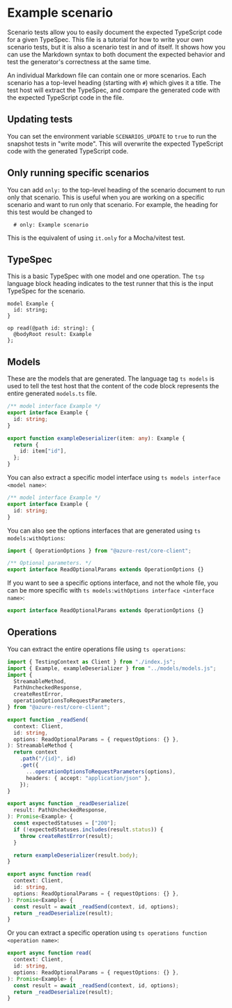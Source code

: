 # Example scenario

Scenario tests allow you to easily document the expected TypeScript code for a given TypeSpec. This file is a tutorial for how to write your own scenario tests, but it is also a scenario test in and of itself. It shows how you can use the Markdown syntax to both document the expected behavior and test the generator's correctness at the same time.

An individual Markdown file can contain one or more scenarios. Each scenario has a top-level heading (starting with `#`) which gives it a title. The test host will extract the TypeSpec, and compare the generated code with the expected TypeScript code in the file.

## Updating tests

You can set the environment variable `SCENARIOS_UPDATE` to `true` to run the snapshot tests in "write mode". This will overwrite the expected TypeScript code with the generated TypeScript code.

## Only running specific scenarios

You can add `only:` to the top-level heading of the scenario document to run only that scenario. This is useful when you are working on a specific scenario and want to run only that scenario. For example, the heading for this test would be changed to

```
  # only: Example scenario
```

This is the equivalent of using `it.only` for a Mocha/vitest test.

## TypeSpec

This is a basic TypeSpec with one model and one operation. The `tsp` language block heading indicates to the test runner that this is the input TypeSpec for the scenario.

```tsp
model Example {
  id: string;
}

op read(@path id: string): {
  @bodyRoot result: Example
};
```

## Models

These are the models that are generated. The language tag `ts models` is used to tell
the test host that the content of the code block represents the entire generated `models.ts` file.

```ts models
/** model interface Example */
export interface Example {
  id: string;
}

export function exampleDeserializer(item: any): Example {
  return {
    id: item["id"],
  };
}
```

You can also extract a specific model interface using `ts models interface <model name>`:

```ts models interface Example
/** model interface Example */
export interface Example {
  id: string;
}
```

You can also see the options interfaces that are generated using `ts models:withOptions`:

```ts models:withOptions
import { OperationOptions } from "@azure-rest/core-client";

/** Optional parameters. */
export interface ReadOptionalParams extends OperationOptions {}
```

If you want to see a specific options interface, and not the whole file, you can be more specific with `ts models:withOptions interface <interface name>`:

```ts models:withOptions interface ReadOptionalParams
export interface ReadOptionalParams extends OperationOptions {}
```

## Operations

You can extract the entire operations file using `ts operations`:

```ts operations
import { TestingContext as Client } from "./index.js";
import { Example, exampleDeserializer } from "../models/models.js";
import {
  StreamableMethod,
  PathUncheckedResponse,
  createRestError,
  operationOptionsToRequestParameters,
} from "@azure-rest/core-client";

export function _readSend(
  context: Client,
  id: string,
  options: ReadOptionalParams = { requestOptions: {} },
): StreamableMethod {
  return context
    .path("/{id}", id)
    .get({
      ...operationOptionsToRequestParameters(options),
      headers: { accept: "application/json" },
    });
}

export async function _readDeserialize(
  result: PathUncheckedResponse,
): Promise<Example> {
  const expectedStatuses = ["200"];
  if (!expectedStatuses.includes(result.status)) {
    throw createRestError(result);
  }

  return exampleDeserializer(result.body);
}

export async function read(
  context: Client,
  id: string,
  options: ReadOptionalParams = { requestOptions: {} },
): Promise<Example> {
  const result = await _readSend(context, id, options);
  return _readDeserialize(result);
}
```

Or you can extract a specific operation using `ts operations function <operation name>`:

```ts operations function read
export async function read(
  context: Client,
  id: string,
  options: ReadOptionalParams = { requestOptions: {} },
): Promise<Example> {
  const result = await _readSend(context, id, options);
  return _readDeserialize(result);
}
```
